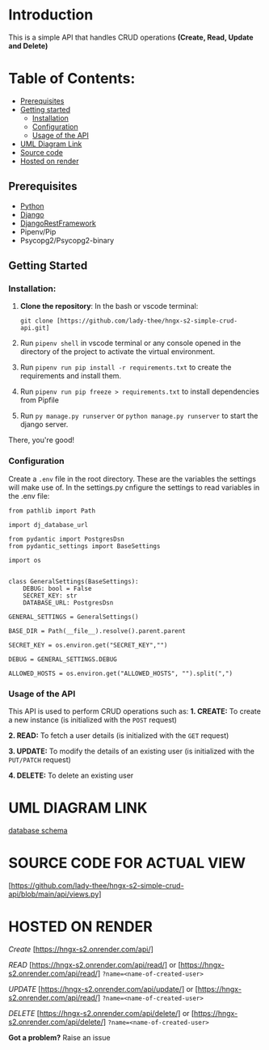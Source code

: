 # Introduction

This is a simple API that handles CRUD operations **(Create, Read, Update and Delete)**

# Table of Contents:

- [Prerequisites](#prerequisites)
- [Getting started](#getting_started)
   - [Installation](#installation)
   - [Configuration](#configuration)
   - [Usage of the API](#usageoftheapi)
- [UML Diagram Link](#umldiagramlink)
- [Source code](#sourcecodeforactualview)
- [Hosted on render](#hostedonrender)




## Prerequisites

- [Python](https://www.python.org/downloads/)
- [Django](https://www.djangoproject.com/download/)
- [DjangoRestFramework](https://www.django-rest-framework.org/)
- Pipenv/Pip
- Psycopg2/Psycopg2-binary

## Getting Started

### Installation:

1. **Clone the repository**:
   In the bash or vscode terminal:

    `git clone [https://github.com/lady-thee/hngx-s2-simple-crud-api.git]`

2. Run `pipenv shell` in vscode terminal or any console opened in the directory of the project to activate the virtual environment. 

3. Run `pipenv run pip install -r requirements.txt` to create the requirements and install them. 
5. Run `pipenv run pip freeze > requirements.txt` to install dependencies from Pipfile 
4. Run `py manage.py runserver` or `python manage.py runserver` to start the django server.

There, you're good!


### Configuration

Create a `.env` file in the root directory. 
These are the variables the settings will make use of. In the settings.py cnfigure the settings to read variables in the .env file:

```
from pathlib import Path

import dj_database_url

from pydantic import PostgresDsn
from pydantic_settings import BaseSettings

import os


class GeneralSettings(BaseSettings):
    DEBUG: bool = False
    SECRET_KEY: str
    DATABASE_URL: PostgresDsn

GENERAL_SETTINGS = GeneralSettings()

BASE_DIR = Path(__file__).resolve().parent.parent

SECRET_KEY = os.environ.get("SECRET_KEY","")

DEBUG = GENERAL_SETTINGS.DEBUG

ALLOWED_HOSTS = os.environ.get("ALLOWED_HOSTS", "").split(",")
```

### Usage of the API

This API is used to perform CRUD operations such as:
**1. CREATE:** To create a new instance (is initialized with the `POST` request)

**2. READ:** To fetch a user details (is initialized with the `GET` request)

**3. UPDATE:** To modify the details of an existing user (is initialized with the `PUT/PATCH` request)

**4. DELETE:** To delete an existing user


# UML DIAGRAM LINK

[database schema](https://drawsql.app/teams/the-a-team-9/diagrams/hngx-stage-2)


# SOURCE CODE FOR ACTUAL VIEW

[https://github.com/lady-thee/hngx-s2-simple-crud-api/blob/main/api/views.py]


# HOSTED ON RENDER
*Create*
[https://hngx-s2.onrender.com/api/]

*READ*
[https://hngx-s2.onrender.com/api/read/] <id-of-created-user> or [https://hngx-s2.onrender.com/api/read/] `?name=<name-of-created-user>`  

*UPDATE*
[https://hngx-s2.onrender.com/api/update/]<id-of-created-user>  or [https://hngx-s2.onrender.com/api/read/] `?name=<name-of-created-user>`

*DELETE*
[https://hngx-s2.onrender.com/api/delete/]<id-of-created-user>  or [https://hngx-s2.onrender.com/api/delete/] `?name=<name-of-created-user>`


**Got a problem?**
Raise an issue
